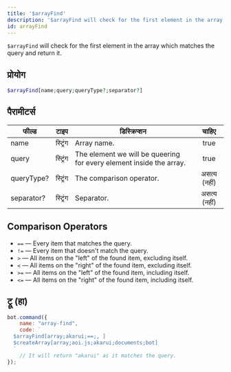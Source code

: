 ```yaml
---
title: '$arrayFind'
description: '$arrayFind will check for the first element in the array which matches the query and return it.'
id: arrayFind
---
```


`$arrayFind` will check for the first element in the array which matches the query and return it.

## प्रोयोग

```php
$arrayFind[name;query;queryType?;separator?]
```

## पैरामीटर्स

| फील्ड      | टाइप     | डिस्क्रिप्शन                                                        |    चाहिए     |
| ---------- | -------- | ------------------------------------------------------------------- |:------------:|
| name       | स्ट्रिंग | Array name.                                                         |     true     |
| query      | स्ट्रिंग | The element we will be queering for every element inside the array. |     true     |
| queryType? | स्ट्रिंग | The comparison operator.                                            | असत्य (नहीं) |
| separator? | स्ट्रिंग | Separator.                                                          | असत्य (नहीं) |

## Comparison Operators

* `==` — Every item that matches the query.
* `!=` — Every item that doesn't match the query.
* `>`  — All items on the "left" of the found item, excluding itself.
* `<`  — All items on the "right" of the found item, excluding itself.
* `>=` — All items on the "left" of the found item, including itself.
* `<=` — All items on the "right" of the found item, including itself.

## ट्रू (हा)

```javascript
bot.command({
    name: "array-find",
    code: `
  $arrayFind[array;akarui;==;, ]
  $createArray[array;aoi.js;akarui;documents;bot]
  `
    // It will return "akarui" as it matches the query.
});
```